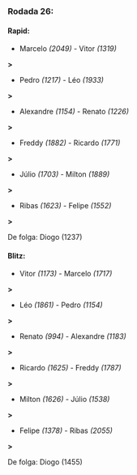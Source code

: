 ### Rodada 26:

#### Rapid:

* Marcelo *(2049)*     -     Vitor *(1319)*

 **>** 
* Pedro *(1217)*     -     Léo *(1933)*

 **>** 
* Alexandre *(1154)*     -     Renato *(1226)*

 **>** 
* Freddy *(1882)*     -     Ricardo *(1771)*

 **>** 
* Júlio *(1703)*     -     Milton *(1889)*

 **>** 
* Ribas *(1623)*     -     Felipe *(1552)*

 **>** 

De folga: Diogo (1237)

#### Blitz:

* Vitor *(1173)*     -     Marcelo *(1717)*

 **>** 
* Léo *(1861)*     -     Pedro *(1154)*

 **>** 
* Renato *(994)*     -     Alexandre *(1183)*

 **>** 
* Ricardo *(1625)*     -     Freddy *(1787)*

 **>** 
* Milton *(1626)*     -     Júlio *(1538)*

 **>** 
* Felipe *(1378)*     -     Ribas *(2055)*

 **>** 

De folga: Diogo (1455)

